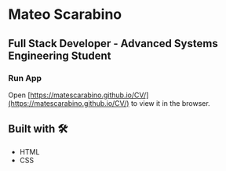 # Mateo Scarabino

## Full Stack Developer - Advanced Systems Engineering Student

### Run App

Open [https://matescarabino.github.io/CV/](https://matescarabino.github.io/CV/) to view it in the browser.
<br>

## Built with 🛠️
- HTML
- CSS
